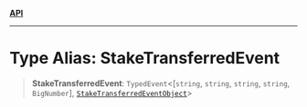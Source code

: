 [**API**](../../../README.md)

***

# Type Alias: StakeTransferredEvent

> **StakeTransferredEvent**: `TypedEvent`\<\[`string`, `string`, `string`, `string`, `BigNumber`\], [`StakeTransferredEventObject`](../interfaces/StakeTransferredEventObject.md)\>
